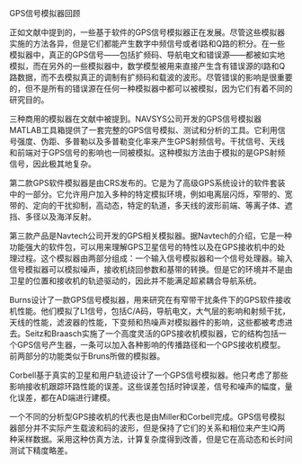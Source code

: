 GPS信号模拟器回顾

正如文献中提到的，一些基于软件的GPS信号模拟器正在发展。尽管这些模拟器实施的方法各异，但是它们都能产生数字中频信号或者I路和Q路的积分。在一些模拟器中，真正的GPS信号——包括扩频码、导航电文和错误源——都被如实地模拟，而在另外的一些模拟器中，数学模型被用来直接产生含有错误源的I路和Q路数据，而不去模拟真正的调制有扩频码和载波的波形。尽管错误的影响是很重要的，但不是所有的错误源在任何一种模拟器中都可以被模拟，因为它们有着不同的研究目的。

三种商用的模拟器在文献中被提到。NAVSYS公司开发的GPS信号模拟器MATLAB工具箱提供了一套完整的GPS信号模拟、测试和分析的工具。它利用信号强度、伪距、多普勒以及多普勒变化率来产生GPS射频信号。干扰信号、天线和前端对于GPS信号的影响也一同被模拟。这种模拟方法由于模拟的是GPS射频信号，因此极其地复杂。

第二款GPS软件模拟器是由CRS发布的。它是为了高级GPS系统设计的软件套装中的一部分。它允许用户加入多种的特定模拟环境，例如电离层闪烁，窄带的、宽带的、定向的干扰抑制，高动态，特定的轨道，多天线的波形前端、等离子体、遮挡、多径以及海洋反射。

第三款产品是Navtech公司开发的GPS相关模拟器。据Navtech的介绍，它是一种功能强大的软件包，可以用来理解GPS卫星信号的特性以及在GPS接收机中的处理过程。这个模拟器由两部分组成：一个输入信号模拟器和一个信号处理器。输入信号模拟器可以模拟噪声，接收机绕回参数和基带的转换。但是它的环境并不是由卫星的位置和接收机的轨迹驱动的，因此并不能满足超紧耦合导航系统。

Burns设计了一款GPS信号模拟器，用来研究在有窄带干扰条件下的GPS软件接收机性能。他们模拟了L1信号，包括C/A码，导航电文，大气层的影响和射频干扰，天线的性能，滤波器的性能，下变频和热噪声对模拟器件的影响，这些都被考虑进去。Seitz和Braasch实施了一个高度灵活的GPS接收机模拟器，它的结构包括一个GPS信号产生器，一条可以加入各种影响的传播路径和一个GPS接收机模型。前两部分的功能类似于Bruns所做的模拟器。

Corbell基于真实的卫星和用户轨迹设计了一个GPS信号模拟器。他只考虑了那些影响接收机跟踪环路性能的误差。这些误差包括时钟误差，信号和噪声的幅度，量化误差，都在AD端进行建模。

一个不同的分析型GPS接收机的代表也是由Miller和Corbell完成。GPS信号模拟器部分并不实际产生载波和码的波形，但是保持了它们的关系和相位来产生IQ两种采样数据。采用这种仿真方法，计算复杂度得到改善，但是它在高动态和长时间测试下精度略差。

